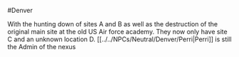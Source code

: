#Denver 

With the hunting down of sites A and B as well as the destruction of the original main site at the old US Air force academy. They now only have site C and an unknown location D.
[[../../NPCs/Neutral/Denver/Perri|Perri]] is still the Admin of the nexus